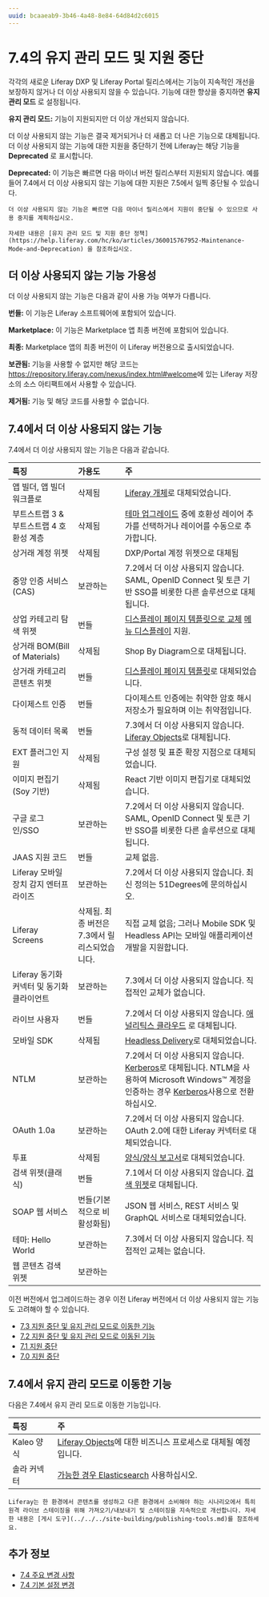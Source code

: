 ```yaml
---
uuid: bcaaeab9-3b46-4a48-8e84-64d84d2c6015
---
```


# 7.4의 유지 관리 모드 및 지원 중단

각각의 새로운 Liferay DXP 및 Liferay Portal 릴리스에서는 기능이 지속적인 개선을 보장하지 않거나 더 이상 사용되지 않을 수 있습니다. 기능에 대한 향상을 중지하면 **유지 관리 모드** 로 설정됩니다.

**유지 관리 모드:** 기능이 지원되지만 더 이상 개선되지 않습니다.

더 이상 사용되지 않는 기능은 결국 제거되거나 더 새롭고 더 나은 기능으로 대체됩니다. 더 이상 사용되지 않는 기능에 대한 지원을 중단하기 전에 Liferay는 해당 기능을 **Deprecated** 로 표시합니다.

**Deprecated:** 이 기능은 빠르면 다음 마이너 버전 릴리스부터 지원되지 않습니다. 예를 들어 7.4에서 더 이상 사용되지 않는 기능에 대한 지원은 7.5에서 일찍 중단될 수 있습니다.

```{important}
더 이상 사용되지 않는 기능은 빠르면 다음 마이너 릴리스에서 지원이 중단될 수 있으므로 사용 중지를 계획하십시오.
```

```{important}
자세한 내용은 [유지 관리 모드 및 지원 중단 정책](https://help.liferay.com/hc/ko/articles/360015767952-Maintenance-Mode-and-Deprecation) 을 참조하십시오.
```

## 더 이상 사용되지 않는 기능 가용성

더 이상 사용되지 않는 기능은 다음과 같이 사용 가능 여부가 다릅니다.

**번들:** 이 기능은 Liferay 소프트웨어에 포함되어 있습니다.

**Marketplace:** 이 기능은 Marketplace 앱 최종 버전에 포함되어 있습니다.

**최종:** Marketplace 앱의 최종 버전이 이 Liferay 버전용으로 출시되었습니다.

**보관됨:** 기능을 사용할 수 없지만 해당 코드는 <https://repository.liferay.com/nexus/index.html#welcome>에 있는 Liferay 저장소의 소스 아티팩트에서 사용할 수 있습니다.

**제거됨:** 기능 및 해당 코드를 사용할 수 없습니다.

## 7.4에서 더 이상 사용되지 않는 기능

7.4에서 더 이상 사용되지 않는 기능은 다음과 같습니다.

| 특징                          | 가용도                         | 주                                                                                                                                                                                                                                                         |
|:--------------------------- |:--------------------------- |:--------------------------------------------------------------------------------------------------------------------------------------------------------------------------------------------------------------------------------------------------------- |
| 앱 빌더, 앱 빌더 워크플로             | 삭제됨                         | [Liferay 개체](../../../building-applications/objects.md)로 대체되었습니다.                                                                                                                                                                                         |
| 부트스트랩 3 & 부트스트랩 4 호환성 계층    | 삭제됨                         | [테마 업그레이드](../../../site-building/site-appearance/themes/upgrading-a-theme.md) 중에 호환성 레이어 추가를 선택하거나 레이어를 수동으로 추가합니다.                                                                                                                                      |
| 상거래 계정 위젯                   | 삭제됨                         | DXP/Portal 계정 위젯으로 대체됨                                                                                                                                                                                                                                    |
| 중앙 인증 서비스(CAS)              | 보관하는                        | 7.2에서 더 이상 사용되지 않습니다. SAML, OpenID Connect 및 토큰 기반 SSO를 비롯한 다른 솔루션으로 대체됩니다.                                                                                                                                                                               |
| 상업 카테고리 탐색 위젯               | 번들                          | [디스플레이 페이지 템플릿으로 교체](../../../site-building/displaying-content/using-display-page-templates.md) [메뉴 디스플레이](../../../site-building/site-navigation/configuring-menu-displays.md) 지원.                                                                       |
| 상거래 BOM(Bill of Materials)  | 삭제됨                         | Shop By Diagram으로 대체됩니다.                                                                                                                                                                                                                                  |
| 상거래 카테고리 콘텐츠 위젯             | 번들                          | [디스플레이 페이지 템플릿](../../../site-building/displaying-content/using-display-page-templates.md)로 대체되었습니다.                                                                                                                                                      |
| 다이제스트 인증                    | 번들                          | 다이제스트 인증에는 취약한 암호 해시 저장소가 필요하며 이는 취약점입니다.                                                                                                                                                                                                                 |
| 동적 데이터 목록                   | 번들                          | 7.3에서 더 이상 사용되지 않습니다. [Liferay Objects](../../../building-applications/objects.md)로 대체됩니다.                                                                                                                                                                |
| EXT 플러그인 지원                 | 삭제됨                         | 구성 설정 및 표준 확장 지점으로 대체되었습니다.                                                                                                                                                                                                                               |
| 이미지 편집기(Soy 기반)             | 삭제됨                         | React 기반 이미지 편집기로 대체되었습니다.                                                                                                                                                                                                                                |
| 구글 로그인/SSO                  | 보관하는                        | 7.2에서 더 이상 사용되지 않습니다. SAML, OpenID Connect 및 토큰 기반 SSO를 비롯한 다른 솔루션으로 대체됩니다.                                                                                                                                                                               |
| JAAS 지원 코드                  | 번들                          | 교체 없음.                                                                                                                                                                                                                                                    |
| Liferay 모바일 장치 감지 엔터프라이즈    | 보관하는                        | 7.2에서 더 이상 사용되지 않습니다. 최신 정의는 51Degrees에 문의하십시오.                                                                                                                                                                                                           |
| Liferay Screens             | 삭제됨. 최종 버전은 7.3에서 릴리스되었습니다. | 직접 교체 없음; 그러나 Mobile SDK 및 Headless API는 모바일 애플리케이션 개발을 지원합니다.                                                                                                                                                                                            |
| Liferay 동기화 커넥터 및 동기화 클라이언트 | 보관하는                        | 7.3에서 더 이상 사용되지 않습니다. 직접적인 교체가 없습니다.                                                                                                                                                                                                                      |
| 라이브 사용자                     | 번들                          | 7.2에서 더 이상 사용되지 않습니다. [애널리틱스 클라우드](https://learn.liferay.com/analytics-cloud/latest/ko/index.html) 로 대체됩니다.                                                                                                                                           |
| 모바일 SDK                     | 삭제됨                         | [Headless Delivery](../../../headless-delivery/using-liferay-as-a-headless-platform.md)로 대체되었습니다.                                                                                                                                                         |
| NTLM                        | 보관하는                        | 7.2에서 더 이상 사용되지 않습니다. [Kerberos](../../securing-liferay/configuring-sso/authenticating-with-kerberos.md)로 대체됩니다. NTLM을 사용하여 Microsoft Windows™ 계정을 인증하는 경우 [Kerberos](../../securing-liferay/configuring-sso/authenticating-with-kerberos.md)사용으로 전환하십시오. |
| OAuth 1.0a                  | 보관하는                        | 7.2에서 더 이상 사용되지 않습니다. OAuth 2.0에 대한 Liferay 커넥터로 대체되었습니다.                                                                                                                                                                                                 |
| 투표                          | 삭제됨                         | [양식/양식 보고서](../../../process-automation/forms/sharing-forms-and-managing-submissions/form-reports.md)로 대체되었습니다.                                                                                                                                           |
| 검색 위젯(클래식)                  | 번들                          | 7.1에서 더 이상 사용되지 않습니다. [검색 위젯](../../../using-search/search-pages-and-widgets/search-results/search-results.md)로 대체됩니다.                                                                                                                                    |
| SOAP 웹 서비스                  | 번들(기본적으로 비활성화됨)             | JSON 웹 서비스, REST 서비스 및 GraphQL 서비스로 대체되었습니다.                                                                                                                                                                                                              |
| 테마: Hello World             | 보관하는                        | 7.3에서 더 이상 사용되지 않습니다. 직접적인 교체는 없습니다.                                                                                                                                                                                                                      |
| 웹 콘텐츠 검색 위젯                 | 보관하는                        |                                                                                                                                                                                                                                                           |

이전 버전에서 업그레이드하는 경우 이전 Liferay 버전에서 더 이상 사용되지 않는 기능도 고려해야 할 수 있습니다.

* [7.3 지원 중단 및 유지 관리 모드로 이동한 기능](./maintenance-mode-and-deprecations-in-7-3.md)
* [7.2 지원 중단 및 유지 관리 모드로 이동된 기능](./maintenance-mode-and-deprecations-in-7-2.md)
* [7.1 지원 중단](https://help.liferay.com/hc/ko/articles/360018403151-Digital-Experience-Platform-7-1-Deprecated-and-Removed-Items)
* [7.0 지원 중단](https://help.liferay.com/hc/ko/articles/360018123832-Digital-Experience-Platform-7-0-Deprecated-and-Removed-Items)

## 7.4에서 유지 관리 모드로 이동한 기능

다음은 7.4에서 유지 관리 모드로 이동한 기능입니다.

| 특징       | 주                                                                                                                                        |
|:-------- |:---------------------------------------------------------------------------------------------------------------------------------------- |
| Kaleo 양식 | [Liferay Objects](../../../building-applications/objects.md)에 대한 비즈니스 프로세스로 대체될 예정입니다.                                                   |
| 솔라 커넥터   | [가능한 경우 Elasticsearch](../../../using-search/installing-and-upgrading-a-search-engine/elasticsearch/installing-elasticsearch.md) 사용하십시오. |

```{note}
Liferay는 한 환경에서 콘텐츠를 생성하고 다른 환경에서 소비해야 하는 시나리오에서 특히 원격 라이브 스테이징을 위해 가져오기/내보내기 및 스테이징을 지속적으로 개선합니다. 자세한 내용은 [게시 도구](../../../site-building/publishing-tools.md)를 참조하세요.
```

## 추가 정보

* [7.4 주요 변경 사항](../../../liferay-internals/reference/7-4-breaking-changes.md)
* [7.4 기본 설정 변경](./default-setting-changes-in-7-4.md)
